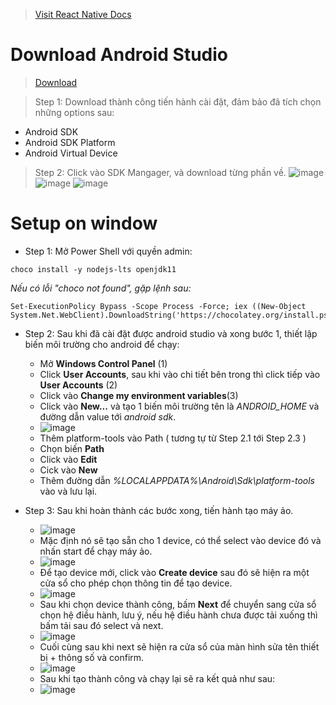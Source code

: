 > [Visit React Native Docs](https://reactnative.dev/docs/environment-setup)

# Download Android Studio

> [Download](https://developer.android.com/studio?gclid=Cj0KCQjw166aBhDEARIsAMEyZh6Fbl62brLWn1gN8mRijFWJ3l7Du1sj6R2EOKvNkoRPo7JUQJPZWLEaAuu6EALw_wcB&gclsrc=aw.ds)


> Step 1: Download thành công tiến hành cài đặt, đảm bảo đã tích chọn những options sau:

  - Android SDK
  - Android SDK Platform
  - Android Virtual Device


> Step 2: Click vào SDK Mangager, và download từng phần về.
![image](https://user-images.githubusercontent.com/115060017/196032062-8a81a89b-3621-4fd6-a042-6fc8bfefbc74.png)
![image](https://user-images.githubusercontent.com/115060017/196032376-f2654636-ce80-42bc-90d0-a0dfdc7d327e.png)
![image](https://user-images.githubusercontent.com/115060017/196032478-d69861e6-eff8-434f-b715-d47a01684238.png)


# Setup on window

- Step 1: Mở Power Shell với quyền admin:

```
choco install -y nodejs-lts openjdk11

```

*Nếu có lỗi "choco not found", gặp lệnh sau:*
```
Set-ExecutionPolicy Bypass -Scope Process -Force; iex ((New-Object System.Net.WebClient).DownloadString('https://chocolatey.org/install.ps1'))
```

- Step 2: Sau khi đã cài đặt được android studio và xong bước 1, thiết lập biến môi trường cho android để chạy:
  - Mở **Windows Control Panel** (1)
  - Click **User Accounts**, sau khi vào chi tiết bên trong thì click tiếp vào **User Accounts** (2)
  - Click vào **Change my environment variables**(3)
  - Click vào **New...** và tạo 1 biến môi trường tên là *ANDROID_HOME* và đường dẫn value tới *android sdk*.
  - ![image](https://user-images.githubusercontent.com/115060017/196032851-c4b8403a-c99e-476a-ab7a-c7534ea8a0c2.png)
  - Thêm platform-tools vào Path ( tương tự từ Step 2.1 tới Step 2.3 )
  - Chọn biến **Path**
  - Click vào **Edit**
  - Cick vào **New**
  - Thêm đường dẫn *%LOCALAPPDATA%\Android\Sdk\platform-tools* vào và lưu lại.

- Step 3: Sau khi hoàn thành các bước xong, tiến hành tạo máy ảo.
  - ![image](https://user-images.githubusercontent.com/115060017/196033491-be0adb3b-0643-4dc2-af98-80ba93c63672.png)
  - Mặc định nó sẽ tạo sẵn cho 1 device, có thể select vào device đó và nhấn start để chạy máy ảo.
  - ![image](https://user-images.githubusercontent.com/115060017/196033526-30cf36dd-ae30-47c1-807c-c953a8a0e87d.png)
  - Để tạo device mới, click vào **Create device** sau đó sẽ hiện ra một cửa sổ cho phép chọn thông tin để tạo device.
  - ![image](https://user-images.githubusercontent.com/115060017/196033559-b69ecca2-32bc-4c4f-9443-52f10000af75.png)
  - Sau khi chọn device thành công, bấm **Next** để chuyển sang cửa sổ chọn hệ điều hành, lưu ý, nếu hệ điều hành chưa được tải xuống thì bấm tải sau đó select và next.
  - ![image](https://user-images.githubusercontent.com/115060017/196033606-254a3746-2337-4b66-a95c-5c2ff170be5c.png)
  - Cuối cùng sau khi next sẽ hiện ra cửa sổ của màn hình sửa tên thiết bị + thông số và confirm. 
  - ![image](https://user-images.githubusercontent.com/115060017/196033676-0d716c36-46ec-4eff-ace7-d708cd552779.png)
  - Sau khi tạo thành công và chạy lại sẽ ra kết quả như sau:
  - ![image](https://user-images.githubusercontent.com/115060017/196033754-fbb76e97-e105-47e8-a18f-fa4517e28477.png)



